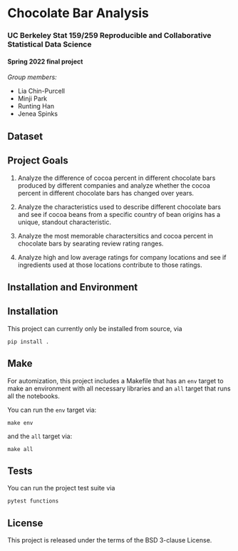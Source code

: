 # Chocolate Bar Analysis

### UC Berkeley Stat 159/259 Reproducible and Collaborative Statistical Data Science
#### Spring 2022 final project

*Group members:*

* Lia Chin-Purcell
* Minji Park
* Runting Han
* Jenea Spinks

## Dataset

## Project Goals

1. Analyze the difference of cocoa percent in different chocolate bars produced by different companies and analyze whether the cocoa percent in different chocolate bars has changed over years.

2. Analyze the characteristics used to describe different chocolate bars and see if cocoa beans from a specific country of bean origins has a unique, standout characteristic.

3. Analyze the most memorable charactersitics and cocoa percent in chocolate bars by searating review rating ranges. 

4. Analyze high and low average ratings for company locations and see if ingredients used at those locations contribute to those ratings.


## Installation and Environment
## Installation
This project can currently only be installed from source, via
```
pip install .
```

## Make
For automization, this project includes a Makefile that has an `env`  target to make an environment with all necessary libraries and an `all`  target that runs all the notebooks.

You can run the `env` target via:
```
make env
```

and the `all` target via:
```
make all
```

## Tests
You can run the project test suite via
```
pytest functions
```

## License
This project is released under the terms of the BSD 3-clause License.


